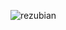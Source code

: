 ![rezubian](https://github.com/ezrizhu/rezubian/assets/104525011/e9c1d140-6215-4845-93d3-b597e99ee636)

